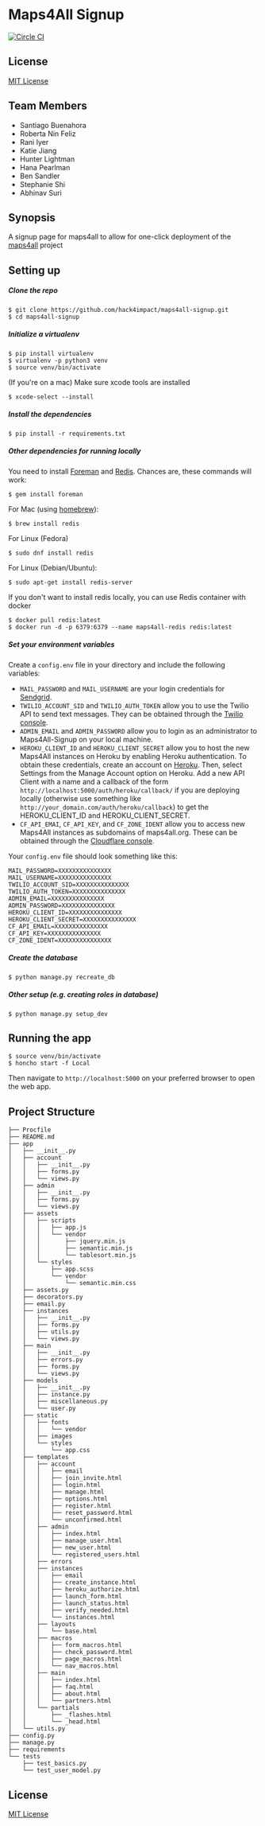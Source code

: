 # Maps4All Signup
[![Circle CI](https://circleci.com/gh/hack4impact/maps4all-signup.svg?style=svg)](https://circleci.com/gh/hack4impact/maps4all-signup)



## License
[MIT License](LICENSE.md)


## Team Members

- Santiago Buenahora
- Roberta Nin Feliz
- Rani Iyer
- Katie Jiang
- Hunter Lightman
- Hana Pearlman
- Ben Sandler
- Stephanie Shi
- Abhinav Suri

## Synopsis

A signup page for maps4all to allow for one-click deployment of the [maps4all](https://github.com/hack4impact/maps4all) project 

## Setting up

##### Clone the repo

```
$ git clone https://github.com/hack4impact/maps4all-signup.git
$ cd maps4all-signup
```

##### Initialize a virtualenv

```
$ pip install virtualenv
$ virtualenv -p python3 venv
$ source venv/bin/activate
```
(If you're on a mac) Make sure xcode tools are installed
```
$ xcode-select --install
```

##### Install the dependencies

```
$ pip install -r requirements.txt
```

##### Other dependencies for running locally

You need to install [Foreman](https://ddollar.github.io/foreman/) and [Redis](http://redis.io/). Chances are, these commands will work:

```
$ gem install foreman
```

For Mac (using [homebrew](http://brew.sh/)):

```
$ brew install redis
```

For Linux (Fedora)

```
$ sudo dnf install redis
```

For Linux (Debian/Ubuntu):

```
$ sudo apt-get install redis-server
```

If you don't want to install redis locally, you can use Redis container with docker

```
$ docker pull redis:latest
$ docker run -d -p 6379:6379 --name maps4all-redis redis:latest
```

##### Set your environment variables

Create a `config.env` file in your directory and include the following variables:

* `MAIL_PASSWORD` and `MAIL_USERNAME` are your login credentials for [Sendgrid](https://sendgrid.com/).
* `TWILIO_ACCOUNT_SID` and `TWILIO_AUTH_TOKEN` allow you to use the Twilio API to send text messages. They can be obtained through the [Twilio console](https://www.twilio.com/login).
* `ADMIN_EMAIL` and `ADMIN_PASSWORD` allow you to login as an administrator to Maps4All-Signup on your local machine.
* `HEROKU_CLIENT_ID` and `HEROKU_CLIENT_SECRET` allow you to host the new Maps4All instances on Heroku by enabling Heroku authentication. To obtain these credentials, create an account on [Heroku](https://www.heroku.com). Then, select Settings from the Manage Account option on Heroku. Add a new API Client with a name and a callback of the form `http://localhost:5000/auth/heroku/callback/` if you are deploying locally (otherwise use something like `http://your_domain.com/auth/heroku/callback`) to get the HEROKU_CLIENT_ID and HEROKU_CLIENT_SECRET.
* `CF_API_EMAI`, `CF_API_KEY`, and `CF_ZONE_IDENT` allow you to access new Maps4All instances as subdomains of maps4all.org. These can be obtained through the [Cloudflare console](https://api.cloudflare.com/).

Your `config.env` file should look something like this:
```
MAIL_PASSWORD=XXXXXXXXXXXXXXX
MAIL_USERNAME=XXXXXXXXXXXXXXX
TWILIO_ACCOUNT_SID=XXXXXXXXXXXXXXX
TWILIO_AUTH_TOKEN=XXXXXXXXXXXXXXX
ADMIN_EMAIL=XXXXXXXXXXXXXXX
ADMIN_PASSWORD=XXXXXXXXXXXXXXX
HEROKU_CLIENT_ID=XXXXXXXXXXXXXXX
HEROKU_CLIENT_SECRET=XXXXXXXXXXXXXXX
CF_API_EMAIL=XXXXXXXXXXXXXXX
CF_API_KEY=XXXXXXXXXXXXXXX
CF_ZONE_IDENT=XXXXXXXXXXXXXXX
```

##### Create the database

```
$ python manage.py recreate_db
```

##### Other setup (e.g. creating roles in database)

```
$ python manage.py setup_dev
```

## Running the app

```
$ source venv/bin/activate
$ honcho start -f Local
```
Then navigate to `http://localhost:5000` on your preferred browser to open the web app.

## Project Structure


```
├── Procfile
├── README.md
├── app
│   ├── __init__.py
│   ├── account
│   │   ├── __init__.py
│   │   ├── forms.py
│   │   └── views.py
│   ├── admin
│   │   ├── __init__.py
│   │   ├── forms.py
│   │   └── views.py
│   ├── assets
│   │   ├── scripts
│   │   │   ├── app.js
│   │   │   └── vendor
│   │   │       ├── jquery.min.js
│   │   │       ├── semantic.min.js
│   │   │       └── tablesort.min.js
│   │   └── styles
│   │       ├── app.scss
│   │       └── vendor
│   │           └── semantic.min.css
│   ├── assets.py
│   ├── decorators.py
│   ├── email.py
│   ├── instances
│   │   ├── __init__.py
│   │   ├── forms.py
│   │   ├── utils.py
│   │   └── views.py
│   ├── main
│   │   ├── __init__.py
│   │   ├── errors.py
│   │   ├── forms.py
│   │   └── views.py
│   ├── models
│   │   ├── __init__.py
│   │   ├── instance.py
│   │   ├── miscellaneous.py
│   │   └── user.py
│   ├── static
│   │   ├── fonts
│   │   │   └── vendor
│   │   ├── images
│   │   └── styles
│   │       └── app.css
│   ├── templates
│   │   ├── account
│   │   │   ├── email
│   │   │   ├── join_invite.html
│   │   │   ├── login.html
│   │   │   ├── manage.html
│   │   │   ├── options.html
│   │   │   ├── register.html
│   │   │   ├── reset_password.html
│   │   │   └── unconfirmed.html
│   │   ├── admin
│   │   │   ├── index.html
│   │   │   ├── manage_user.html
│   │   │   ├── new_user.html
│   │   │   └── registered_users.html
│   │   ├── errors
│   │   ├── instances
│   │   │   ├── email
│   │   │   ├── create_instance.html
│   │   │   ├── heroku_authorize.html
│   │   │   ├── launch_form.html
│   │   │   ├── launch_status.html
│   │   │   ├── verify_needed.html
│   │   │   └── instances.html
│   │   ├── layouts
│   │   │   └── base.html
│   │   ├── macros
│   │   │   ├── form_macros.html
│   │   │   ├── check_password.html
│   │   │   ├── page_macros.html
│   │   │   └── nav_macros.html
│   │   ├── main
│   │   │   ├── index.html
│   │   │   ├── faq.html
│   │   │   ├── about.html
│   │   │   └── partners.html
│   │   └── partials
│   │       ├── _flashes.html
│   │       └── _head.html
│   └── utils.py
├── config.py
├── manage.py
├── requirements
└── tests
    ├── test_basics.py
    └── test_user_model.py
```

## License
[MIT License](LICENSE.md)